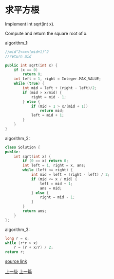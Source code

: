 # 求平方根

Implement int sqrt(int x).

Compute and return the square root of x.


algorithm_1:

```c++
//mid^2<=x<(mid+1)^2
//return mid
```

```c++
public int sqrt(int x) {
    if (x == 0)
        return 0;
    int left = 1, right = Integer.MAX_VALUE;
    while (true) {
        int mid = left + (right - left)/2;
        if (mid > x/mid) {
            right = mid - 1;
        } else {
            if (mid + 1 > x/(mid + 1))
                return mid;
            left = mid + 1;
        }
    }
}
```

algorithm_2:
```c++
class Solution {
public:
    int sqrt(int x) {
        if (0 == x) return 0;
        int left = 1, right = x, ans;
        while (left <= right) {
            int mid = left + (right - left) / 2;
            if (mid <= x / mid) {
                left = mid + 1;
                ans = mid;
            } else {
                right = mid - 1;
            }
        }
        return ans;
    }
};
```


algorithm_3:
```c++
long r = x;
while (r*r > x)
    r = (r + x/r) / 2;
return r;
```

[source link](https://leetcode.com/problems/sqrtx/description/)

[上一级](base.md)
[上一篇](same_tree.md)

